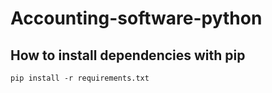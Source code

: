 # Accounting-software-python

## How to install dependencies with pip
```
pip install -r requirements.txt
```